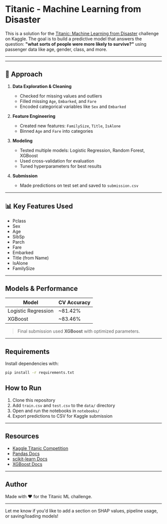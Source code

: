 # Titanic - Machine Learning from Disaster

This is a solution for the [Titanic: Machine Learning from Disaster](https://www.kaggle.com/competitions/titanic) challenge on Kaggle. The goal is to build a predictive model that answers the question: **"what sorts of people were more likely to survive?"** using passenger data like age, gender, class, and more.

---


---

## 🧠 Approach

1. **Data Exploration & Cleaning**
   - Checked for missing values and outliers
   - Filled missing `Age`, `Embarked`, and `Fare`
   - Encoded categorical variables like `Sex` and `Embarked`

2. **Feature Engineering**
   - Created new features: `FamilySize`, `Title`, `IsAlone`
   - Binned `Age` and `Fare` into categories

3. **Modeling**
   - Tested multiple models: Logistic Regression, Random Forest, XGBoost
   - Used cross-validation for evaluation
   - Tuned hyperparameters for best results

4. **Submission**
   - Made predictions on test set and saved to `submission.csv`

---

## 📊 Key Features Used

- Pclass
- Sex
- Age
- SibSp
- Parch
- Fare
- Embarked
- Title (from Name)
- IsAlone
- FamilySize

---

## Models & Performance

| Model              | CV Accuracy   |
|--------------------|---------------|
| Logistic Regression| ~81.42%       |
| XGBoost            | ~83.46%       |

> Final submission used **XGBoost** with optimized parameters.

---

## Requirements

Install dependencies with:

```bash
pip install -r requirements.txt
```
## How to Run

1. Clone this repository  
2. Add `train.csv` and `test.csv` to the `data/` directory  
3. Open and run the notebooks in `notebooks/`  
4. Export predictions to CSV for Kaggle submission  

---

## Resources

- [Kaggle Titanic Competition](https://www.kaggle.com/competitions/titanic)  
- [Pandas Docs](https://pandas.pydata.org/)  
- [scikit-learn Docs](https://scikit-learn.org/)  
- [XGBoost Docs](https://xgboost.readthedocs.io/)  

---

## Author

Made with ❤️ for the Titanic ML challenge.

---

Let me know if you'd like to add a section on SHAP values, pipeline usage, or saving/loading models!


